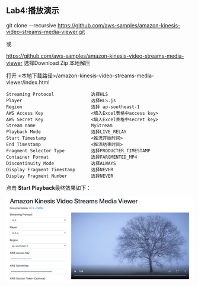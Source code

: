 ## Lab4:播放演示

git clone --recursive https://github.com/aws-samples/amazon-kinesis-video-streams-media-viewer.git

或

https://github.com/aws-samples/amazon-kinesis-video-streams-media-viewer 选择Download Zip 本地解压

打开 <本地下载路径>/amazon-kinesis-video-streams-media-viewer/index.html
```
Streaming Protocol              选择HLS
Player                          选择HLS.js
Region                          选择 ap-southeast-1
AWS Access Key                  <填入Excel表格中access key>
AWS Secret Key                  <填入Excel表格中secret key>
Stream name                     MyStream
Playback Mode                   选择LIVE_RELAY
Start Timestamp                 <推流开始时间>
End Timestamp                   <推流结束时间>
Fragment Selector Type          选择PRODUCTER_TIMESTAMP
Container Format                选择FARGMENTED_MP4
Discontinuity Mode              选择ALWAYS
Display Fragment Timestamp      选择NEVER
Display Fragment Number         选择NEVER
```
点击 **Start Playback**最终效果如下：

![](../md_images/kvs_play_0.png)
